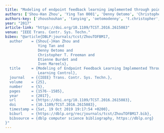 ```yaml
---
title: "Modeling of endpoint feedback learning implemented through point-to-point learning control"
authors: ['Shou-Han Zhou', 'Ying Tan 0001', 'Denny Oetomo', 'Christopher T. Freeman', 'Etienne Burdet', 'Iven Mareels']
authors-key: ['zhoushouhan', 'tanying', 'oetomodenny', 't.christopher', 'burdetetienne', 'mareelsiven']
year: "2017"
article-link: "https://doi.org/10.1109/TCST.2016.2615083"
venue: "IEEE Trans. Contr. Sys. Techn."
bibex: "@article{DBLP:journals/tcst/ZhouTOFBM17,
  author    = {Shou{-}Han Zhou and
               Ying Tan and
               Denny Oetomo and
               Christopher T. Freeman and
               Etienne Burdet and
               Iven Mareels},
  title     = {Modeling of Endpoint Feedback Learning Implemented Through Point-to-Point
               Learning Control},
  journal   = {{IEEE} Trans. Contr. Sys. Techn.},
  volume    = {25},
  number    = {5},
  pages     = {1576--1585},
  year      = {2017},
  url       = {https://doi.org/10.1109/TCST.2016.2615083},
  doi       = {10.1109/TCST.2016.2615083},
  timestamp = {Sat, 19 Oct 2019 19:17:54 +0200},
  biburl    = {https://dblp.org/rec/journals/tcst/ZhouTOFBM17.bib},
  bibsource = {dblp computer science bibliography, https://dblp.org}
}"
---
```

